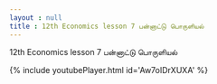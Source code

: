 ```yaml
---
layout : null
title : 12th Economics lesson 7 பன்னாட்டு பொருளியல்
---
```


12th Economics lesson 7 பன்னாட்டு பொருளியல்



{% include youtubePlayer.html id='Aw7oIDrXUXA' %}
